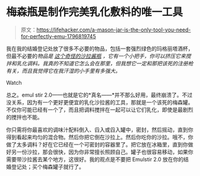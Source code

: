 # 梅森瓶是制作完美乳化敷料的唯一工具

> 原文：<https://lifehacker.com/a-mason-jar-is-the-only-tool-you-need-for-perfectly-emu-1796819745>

我在我的结婚登记处放了很多不必要的物品，包括一套强烈绿色的玛格丽塔酒杯，但最不必要的*物品是 [这个奇怪的沙拉酱瓶](https://www.amazon.com/dp/B00DVGLJI2/ref=asc_df_B00DVGLJI25070744/?asc_campaign=InlineText&asc_refurl=https://lifehacker.com/a-mason-jar-is-the-only-tool-you-need-for-perfectly-emu-1796819745&asc_source=&creative=394997&creativeASIN=B00DVGLJI2&hvadid=194812759407&hvdev=c&hvdvcmdl=&hvlocint=&hvlocphy=1024543&hvnetw=g&hvpone=&hvpos=1o2&hvptwo=&hvqmt=&hvrand=2301166105173268319&hvtargid=pla-313840803289&linkCode=df0&tag=kinjalifehackerlink-20) ，它有一个小把手，你可以挤压它来搅拌和乳化调料。我真的不知道它怎么会在那里，但我想它一定和那把该死的注册枪有关，而且我觉得它在我汗湿的小手里有多强大。* 

Watch

总之。emul stir 2.0——也就是它的*真名——*并不那么好用，最终崩溃了。不过没关系，因为有一个更好更便宜的乳化沙拉酱的工具，那就是一个该死的梅森罐。不仅你可能已经有一个了，而且把调料搅拌在一起可以让它们乳化，即使是最剧烈的搅拌也不能。

你只需将你最喜欢的调味汁配料倒入、舀入或舀入罐中，密封，然后摇动，直到你得到看起来均匀的混合物。然后你把它倒在沙拉上。然后你吃你的沙拉。哦不，你做了太多调料？好在它已经在一个可密封的容器里了。把它放在冰箱里，直到你做好另一份沙拉，那会很快，因为你非常擅长照顾自己。罐子也很容易移动，如果你需要带沙拉酱去某个地方，这很好。我的观点是不要把 Emulstir 2.0 放在你的结婚登记处；买个梅森罐子就行了。